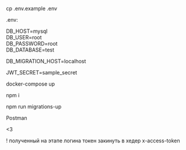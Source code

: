 cp .env.example .env 

.env:

DB_HOST=mysql</br>
DB_USER=root</br>
DB_PASSWORD=root</br>
DB_DATABASE=test</br>

DB_MIGRATION_HOST=localhost

JWT_SECRET=sample_secret


docker-compose up

npm i

npm run migrations-up

Postman

<3

! полученный на этапе логина токен закинуть в хедер x-access-token

